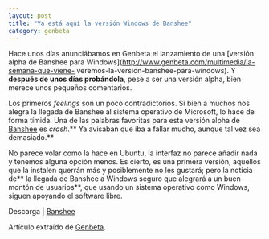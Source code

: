 ```yaml
---
layout: post
title: "Ya está aquí la versión Windows de Banshee"
category: genbeta
---
```




Hace unos días anunciábamos en Genbeta el lanzamiento de una [versión alpha de
Banshee para Windows](http://www.genbeta.com/multimedia/la-semana-que-viene-
veremos-la-version-banshee-para-windows). Y **después de unos días
probándola**, pese a ser una versión alpha, bien merece unos pequeños
comentarios.

Los primeros _feelings_ son un poco contradictorios. Si bien a muchos nos
alegra la llegada de Banshee al sistema operativo de Microsoft, lo hace de
forma tímida. Una de las palabras favoritas para esta versión alpha de
[Banshee](http://www.genbeta.com/productos/reproductores-audio/banshee) es
_crash_.** Ya avisaban que iba a fallar mucho, aunque tal vez sea demasiado.**

No parece volar como la hace en Ubuntu, la interfaz no parece añadir nada y
tenemos alguna opción menos. Es cierto, es una primera versión, aquellos que
la instalen querrán más y posiblemente no les gustará; pero la noticia de** la
llegada de Banshee a Windows seguro que alegrará a un buen montón de
usuarios**, que usando un sistema operativo como Windows, siguen apoyando el
software libre.

Descarga | [Banshee](http://banshee.fm/download/)

Artículo extraído de [Genbeta](http://www.genbeta.com).